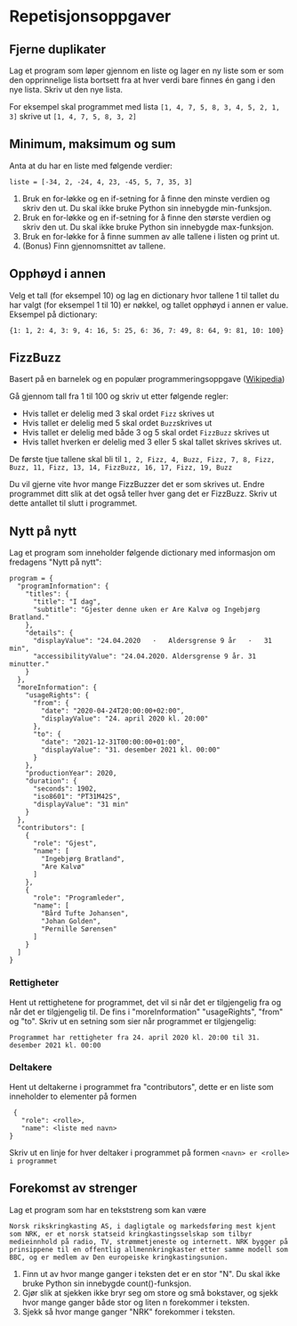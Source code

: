 # Repetisjonsoppgaver

## Fjerne duplikater

Lag et program som løper gjennom en liste og lager en ny liste som er som den opprinnelige lista bortsett fra at hver verdi bare finnes én gang i den nye lista. Skriv ut den nye lista. 

For eksempel skal programmet med lista `[1, 4, 7, 5, 8, 3, 4, 5, 2, 1, 3]` skrive ut `[1, 4, 7, 5, 8, 3, 2]`

## Minimum, maksimum og sum
Anta at du har en liste med følgende verdier:

`liste = [-34, 2, -24, 4, 23, -45, 5, 7, 35, 3]`
1. Bruk en for-løkke og en if-setning for å finne den minste verdien og skriv
den ut. Du skal ikke bruke Python sin innebygde min-funksjon.
2. Bruk en for-løkke og en if-setning for å finne den største verdien og skriv
den ut. Du skal ikke bruke Python sin innebygde max-funksjon.
3. Bruk en for-løkke for å finne summen av alle tallene i listen og print ut.
4. (Bonus) Finn gjennomsnittet av tallene.

## Opphøyd i annen
Velg et tall (for eksempel 10) og lag en dictionary hvor tallene 1 til tallet du har valgt (for eksempel 1 til 10) er nøkkel, og tallet opphøyd i annen er value. Eksempel på dictionary:

`{1: 1, 2: 4, 3: 9, 4: 16, 5: 25, 6: 36, 7: 49, 8: 64, 9: 81, 10: 100}`

## FizzBuzz

Basert på en barnelek og en populær programmeringsoppgave ([Wikipedia](https://en.wikipedia.org/wiki/Fizz_buzz))

Gå gjennom tall fra 1 til 100 og skriv ut etter følgende regler:
* Hvis tallet er delelig med 3 skal ordet `Fizz` skrives ut
* Hvis tallet er delelig med 5 skal ordet `Buzz`skrives ut
* Hvis tallet er delelig med både 3 og 5 skal ordet `FizzBuzz` skrives ut
* Hvis tallet hverken er delelig med 3 eller 5 skal tallet skrives skrives ut.
 
 De første tjue tallene skal bli til `1, 2, Fizz, 4, Buzz, Fizz, 7, 8, Fizz, Buzz, 11, Fizz, 13, 14, FizzBuzz, 16, 17, Fizz, 19, Buzz`
 
 Du vil gjerne vite hvor mange FizzBuzzer det er som skrives ut. Endre programmet ditt slik at det også teller hver gang det er FizzBuzz. Skriv ut dette antallet til slutt i programmet.

## Nytt på nytt

Lag et program som inneholder følgende dictionary med informasjon om fredagens "Nytt på nytt":

```
program = {
  "programInformation": {
    "titles": {
      "title": "I dag",
      "subtitle": "Gjester denne uken er Are Kalvø og Ingebjørg Bratland."
    },
    "details": {
      "displayValue": "24.04.2020   ·   Aldersgrense 9 år   ·   31 min",
      "accessibilityValue": "24.04.2020. Aldersgrense 9 år. 31 minutter."
    }
  },
  "moreInformation": {
    "usageRights": {
      "from": {
        "date": "2020-04-24T20:00:00+02:00",
        "displayValue": "24. april 2020 kl. 20:00"
      },
      "to": {
        "date": "2021-12-31T00:00:00+01:00",
        "displayValue": "31. desember 2021 kl. 00:00"
      }
    },
    "productionYear": 2020,
    "duration": {
      "seconds": 1902,
      "iso8601": "PT31M42S",
      "displayValue": "31 min"
    }
  },
  "contributors": [
    {
      "role": "Gjest",
      "name": [
        "Ingebjørg Bratland",
        "Are Kalvø"
      ]
    },
    {
      "role": "Programleder",
      "name": [
        "Bård Tufte Johansen",
        "Johan Golden",
        "Pernille Sørensen"
      ]
    }
  ]
}
```

### Rettigheter

Hent ut rettighetene for programmet, det vil si når det er tilgjengelig fra og når det er tilgjengelig til. De fins i "moreInformation" "usageRights", "from" og "to". Skriv ut en setning som sier når programmet er tilgjengelig:
```
Programmet har rettigheter fra 24. april 2020 kl. 20:00 til 31. desember 2021 kl. 00:00
```

### Deltakere
Hent ut deltakerne i programmet fra "contributors", dette er en liste som inneholder to elementer på formen
```
 {
   "role": <rolle>,
   "name": <liste med navn>
}
```
Skriv ut en linje for hver deltaker i programmet på formen `<navn> er <rolle> i programmet`

## Forekomst av strenger

Lag et program som har en tekststreng som kan være 

`
Norsk rikskringkasting AS, i dagligtale og markedsføring mest kjent som NRK, er et norsk statseid kringkastingsselskap som tilbyr medieinnhold på radio, TV, strømmetjeneste og internett. NRK bygger på prinsippene til en offentlig allmennkringkaster etter samme modell som BBC, og er medlem av Den europeiske kringkastingsunion.
`

1. Finn ut av hvor mange ganger i teksten det er en stor "N". Du skal ikke bruke Python sin innebygde count()-funksjon.
2. Gjør slik at sjekken ikke bryr seg om store og små bokstaver, og sjekk hvor mange ganger både stor og liten n forekommer i teksten.
3. Sjekk så hvor mange ganger "NRK" forekommer i teksten.


